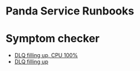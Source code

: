 # Panda Service Runbooks


# Symptom checker

* [DLQ filling up, CPU 100%](https://github.com/MissMaximas/runbookstesty/blob/main/runbooks/fake-issue-one.md)
* [DLQ filling up](https://github.com/MissMaximas/runbookstesty/blob/main/runbooks/fake-issue-two.md)
